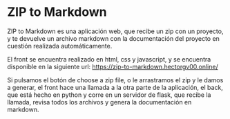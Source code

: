 # ZIP to Markdown 

ZIP to Markdown es una aplicación web, que recibe un zip con un proyecto, y te devuelve un archivo markdown con la documentación del proyecto en cuestión realizada automáticamente. 

El front se encuentra realizado en html, css y javascript, y se encuentra disponible en la siguiente url: https://zip-to-markdown.hectorgv00.online/

Si pulsamos el botón de choose a zip file, o le arrastramos el zip y le damos a generar, el front hace una llamada a la otra parte de la aplicación, el back, que está hecho en python y corre en un servidor de flask, que recibe la llamada, revisa todos los archivos y genera la documentación en markdown.
